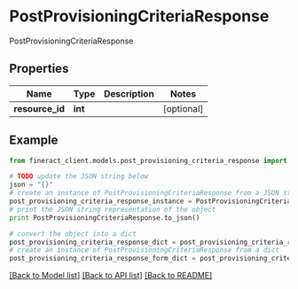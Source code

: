 # PostProvisioningCriteriaResponse

PostProvisioningCriteriaResponse

## Properties

Name | Type | Description | Notes
------------ | ------------- | ------------- | -------------
**resource_id** | **int** |  | [optional] 

## Example

```python
from fineract_client.models.post_provisioning_criteria_response import PostProvisioningCriteriaResponse

# TODO update the JSON string below
json = "{}"
# create an instance of PostProvisioningCriteriaResponse from a JSON string
post_provisioning_criteria_response_instance = PostProvisioningCriteriaResponse.from_json(json)
# print the JSON string representation of the object
print PostProvisioningCriteriaResponse.to_json()

# convert the object into a dict
post_provisioning_criteria_response_dict = post_provisioning_criteria_response_instance.to_dict()
# create an instance of PostProvisioningCriteriaResponse from a dict
post_provisioning_criteria_response_form_dict = post_provisioning_criteria_response.from_dict(post_provisioning_criteria_response_dict)
```
[[Back to Model list]](../README.md#documentation-for-models) [[Back to API list]](../README.md#documentation-for-api-endpoints) [[Back to README]](../README.md)


